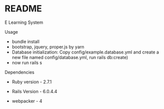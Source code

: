 # README

E Learning System

Usage
* bundle install
* bootstrap, jquery, proper.js by yarn
* Database initialization:
Copy config/example.database.yml and create a new file named config/database.yml, 
run rails db:create)
* now run rails s

Dependencies
* Ruby version - 2.7.1

* Rails Version - 6.0.4.4

* webpacker - 4

